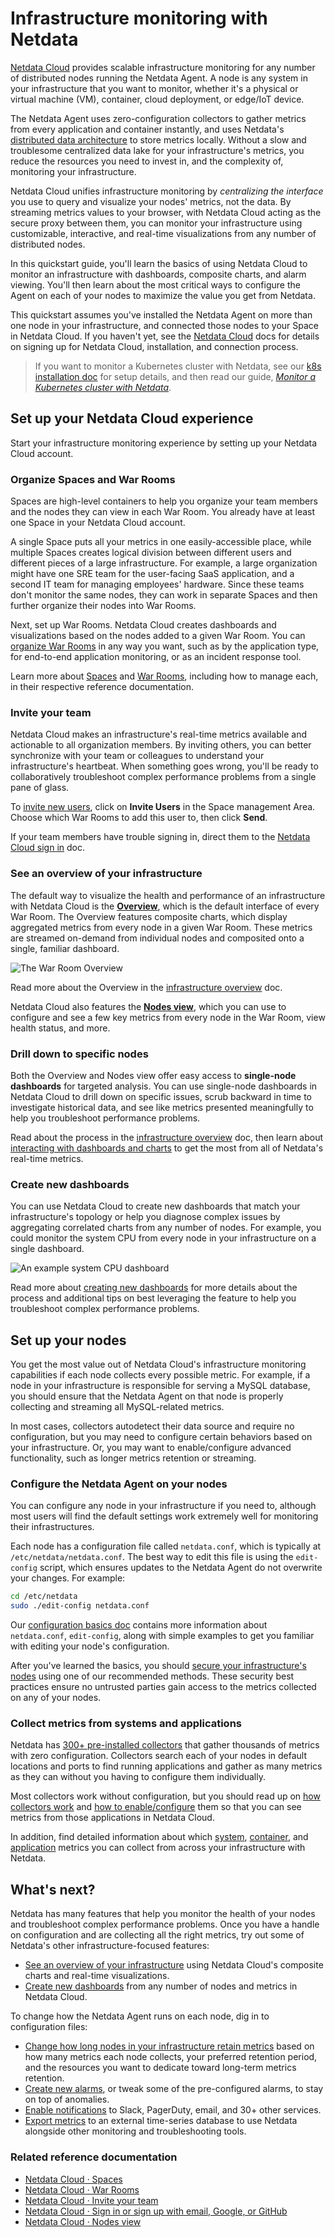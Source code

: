 <!--
title: "Infrastructure monitoring with Netdata"
sidebar_label: "Infrastructure monitoring"
description: "Build a robust, infinitely scalable infrastructure monitoring solution with Netdata. Any number of nodes and every available metric."
custom_edit_url: https://github.com/netdata/netdata/edit/master/docs/quickstart/infrastructure.md
-->

# Infrastructure monitoring with Netdata

[Netdata Cloud](https://app.netdata.cloud) provides scalable infrastructure monitoring for any number of distributed
nodes running the Netdata Agent. A node is any system in your infrastructure that you want to monitor, whether it's a
physical or virtual machine (VM), container, cloud deployment, or edge/IoT device.

The Netdata Agent uses zero-configuration collectors to gather metrics from every application and container instantly,
and uses Netdata's [distributed data architecture](/docs/store/distributed-data-architecture.md) to store metrics
locally. Without a slow and troublesome centralized data lake for your infrastructure's metrics, you reduce the
resources you need to invest in, and the complexity of, monitoring your infrastructure. 

Netdata Cloud unifies infrastructure monitoring by _centralizing the interface_ you use to query and visualize your
nodes' metrics, not the data. By streaming metrics values to your browser, with Netdata Cloud acting as the secure proxy
between them, you can monitor your infrastructure using customizable, interactive, and real-time visualizations from any
number of distributed nodes.

In this quickstart guide, you'll learn the basics of using Netdata Cloud to monitor an infrastructure with dashboards,
composite charts, and alarm viewing. You'll then learn about the most critical ways to configure the Agent on each of
your nodes to maximize the value you get from Netdata.

This quickstart assumes you've installed the Netdata Agent on more than one node in your infrastructure, and connected
those nodes to your Space in Netdata Cloud. If you haven't yet, see the [Netdata
Cloud](https://learn.netdata.cloud/docs/cloud) docs for details on signing up for Netdata Cloud, installation, and
connection process.

> If you want to monitor a Kubernetes cluster with Netdata, see our [k8s installation
> doc](/packaging/installer/methods/kubernetes.md) for setup details, and then read our guide, [_Monitor a Kubernetes
> cluster with Netdata_](/docs/guides/monitor/kubernetes-k8s-netdata.md).

## Set up your Netdata Cloud experience

Start your infrastructure monitoring experience by setting up your Netdata Cloud account.

### Organize Spaces and War Rooms

Spaces are high-level containers to help you organize your team members and the nodes they can view in each War Room.
You already have at least one Space in your Netdata Cloud account.

A single Space puts all your metrics in one easily-accessible place, while multiple Spaces creates logical division
between different users and different pieces of a large infrastructure. For example, a large organization might have one
SRE team for the user-facing SaaS application, and a second IT team for managing employees' hardware. Since these teams
don't monitor the same nodes, they can work in separate Spaces and then further organize their nodes into War Rooms.

Next, set up War Rooms. Netdata Cloud creates dashboards and visualizations based on the nodes added to a given War
Room. You can [organize War Rooms](https://learn.netdata.cloud/docs/cloud/war-rooms#war-room-organization) in any way
you want, such as by the application type, for end-to-end application monitoring, or as an incident response tool.

Learn more about [Spaces](https://learn.netdata.cloud/docs/cloud/spaces) and [War
Rooms](https://learn.netdata.cloud/docs/cloud/war-rooms), including how to manage each, in their respective reference
documentation.

### Invite your team

Netdata Cloud makes an infrastructure's real-time metrics available and actionable to all organization members. By
inviting others, you can better synchronize with your team or colleagues to understand your infrastructure's heartbeat.
When something goes wrong, you'll be ready to collaboratively troubleshoot complex performance problems from a single
pane of glass.

To [invite new users](https://learn.netdata.cloud/docs/cloud/manage/invite-your-team), click on **Invite Users** in the
Space management Area. Choose which War Rooms to add this user to, then click **Send**.

If your team members have trouble signing in, direct them to the [Netdata Cloud sign
in](https://learn.netdata.cloud/docs/cloud/manage/sign-in) doc.

### See an overview of your infrastructure

The default way to visualize the health and performance of an infrastructure with Netdata Cloud is the
[**Overview**](/docs/visualize/overview-infrastructure.md), which is the default interface of every War Room. The
Overview features composite charts, which display aggregated metrics from every node in a given War Room. These metrics
are streamed on-demand from individual nodes and composited onto a single, familiar dashboard.

![The War Room
Overview](https://user-images.githubusercontent.com/1153921/108732681-09791980-74eb-11eb-9ba2-98cb1b6608de.png)

Read more about the Overview in the [infrastructure overview](/docs/visualize/overview-infrastructure.md) doc.

Netdata Cloud also features the [**Nodes view**](https://learn.netdata.cloud/docs/cloud/visualize/nodes), which you can
use to configure and see a few key metrics from every node in the War Room, view health status, and more.

### Drill down to specific nodes

Both the Overview and Nodes view offer easy access to **single-node dashboards** for targeted analysis. You can use
single-node dashboards in Netdata Cloud to drill down on specific issues, scrub backward in time to investigate
historical data, and see like metrics presented meaningfully to help you troubleshoot performance problems.

Read about the process in the [infrastructure
overview](/docs/visualize/overview-infrastructure.md#drill-down-with-single-node-dashboards) doc, then learn about [interacting with
dashboards and charts](/docs/visualize/interact-dashboards-charts.md) to get the most from all of Netdata's real-time
metrics.

### Create new dashboards

You can use Netdata Cloud to create new dashboards that match your infrastructure's topology or help you diagnose
complex issues by aggregating correlated charts from any number of nodes. For example, you could monitor the system CPU
from every node in your infrastructure on a single dashboard.

![An example system CPU
dashboard](https://user-images.githubusercontent.com/1153921/108732974-4b09c480-74eb-11eb-87a2-c67e569c08b6.png)

Read more about [creating new dashboards](/docs/visualize/create-dashboards.md) for more details about the process and
additional tips on best leveraging the feature to help you troubleshoot complex performance problems.

## Set up your nodes

You get the most value out of Netdata Cloud's infrastructure monitoring capabilities if each node collects every
possible metric. For example, if a node in your infrastructure is responsible for serving a MySQL database, you should
ensure that the Netdata Agent on that node is properly collecting and streaming all MySQL-related metrics.

In most cases, collectors autodetect their data source and require no configuration, but you may need to configure
certain behaviors based on your infrastructure. Or, you may want to enable/configure advanced functionality, such as
longer metrics retention or streaming.

### Configure the Netdata Agent on your nodes

You can configure any node in your infrastructure if you need to, although most users will find the default settings
work extremely well for monitoring their infrastructures.

Each node has a configuration file called `netdata.conf`, which is typically at `/etc/netdata/netdata.conf`. The best
way to edit this file is using the `edit-config` script, which ensures updates to the Netdata Agent do not overwrite
your changes. For example:

```bash
cd /etc/netdata
sudo ./edit-config netdata.conf
```

Our [configuration basics doc](/docs/configure/nodes.md) contains more information about `netdata.conf`, `edit-config`,
along with simple examples to get you familiar with editing your node's configuration.

After you've learned the basics, you should [secure your infrastructure's nodes](/docs/configure/secure-nodes.md) using
one of our recommended methods. These security best practices ensure no untrusted parties gain access to the metrics
collected on any of your nodes.

### Collect metrics from systems and applications

Netdata has [300+ pre-installed collectors](/collectors/COLLECTORS.md) that gather thousands of metrics with zero
configuration. Collectors search each of your nodes in default locations and ports to find running applications and
gather as many metrics as they can without you having to configure them individually.

Most collectors work without configuration, but you should read up on [how collectors
work](/docs/collect/how-collectors-work.md) and [how to enable/configure](/docs/collect/enable-configure.md) them so
that you can see metrics from those applications in Netdata Cloud.

In addition, find detailed information about which [system](/docs/collect/system-metrics.md),
[container](/docs/collect/container-metrics.md), and [application](/docs/collect/application-metrics.md) metrics you can
collect from across your infrastructure with Netdata.

## What's next?

Netdata has many features that help you monitor the health of your nodes and troubleshoot complex performance problems.
Once you have a handle on configuration and are collecting all the right metrics, try out some of Netdata's other
infrastructure-focused features:

-   [See an overview of your infrastructure](/docs/visualize/overview-infrastructure.md) using Netdata Cloud's composite
    charts and real-time visualizations.
-   [Create new dashboards](/docs/visualize/create-dashboards.md) from any number of nodes and metrics in Netdata Cloud.

To change how the Netdata Agent runs on each node, dig in to configuration files:

-   [Change how long nodes in your infrastructure retain metrics](/docs/store/change-metrics-storage.md) based on how
    many metrics each node collects, your preferred retention period, and the resources you want to dedicate toward
    long-term metrics retention.
-   [Create new alarms](/docs/monitor/configure-alarms.md), or tweak some of the pre-configured alarms, to stay on top
    of anomalies.
-   [Enable notifications](/docs/monitor/enable-notifications.md) to Slack, PagerDuty, email, and 30+ other services.
-   [Export metrics](/docs/export/external-databases.md) to an external time-series database to use Netdata alongside
    other monitoring and troubleshooting tools.

### Related reference documentation

-   [Netdata Cloud · Spaces](https://learn.netdata.cloud/docs/cloud/spaces)
-   [Netdata Cloud · War Rooms](https://learn.netdata.cloud/docs/cloud/war-rooms)
-   [Netdata Cloud · Invite your team](https://learn.netdata.cloud/docs/cloud/manage/invite-your-team)
-   [Netdata Cloud · Sign in or sign up with email, Google, or
    GitHub](https://learn.netdata.cloud/docs/cloud/manage/sign-in)
-   [Netdata Cloud · Nodes view](https://learn.netdata.cloud/docs/cloud/visualize/nodes)


